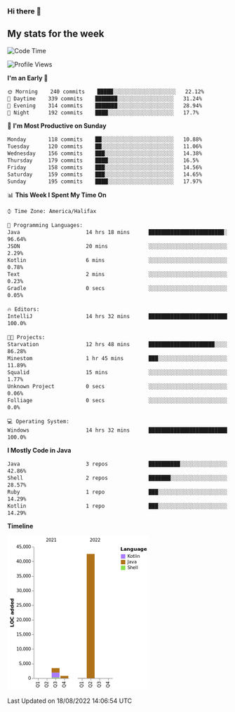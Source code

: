### Hi there 👋

## My stats for the week
<!--START_SECTION:waka-->
![Code Time](http://img.shields.io/badge/Code%20Time-379%20hrs%207%20mins-blue)

![Profile Views](http://img.shields.io/badge/Profile%20Views-0-blue)

**I'm an Early 🐤** 

```text
🌞 Morning    240 commits    █████░░░░░░░░░░░░░░░░░░░░   22.12% 
🌆 Daytime    339 commits    ███████░░░░░░░░░░░░░░░░░░   31.24% 
🌃 Evening    314 commits    ███████░░░░░░░░░░░░░░░░░░   28.94% 
🌙 Night      192 commits    ████░░░░░░░░░░░░░░░░░░░░░   17.7%

```
📅 **I'm Most Productive on Sunday** 

```text
Monday       118 commits    ██░░░░░░░░░░░░░░░░░░░░░░░   10.88% 
Tuesday      120 commits    ██░░░░░░░░░░░░░░░░░░░░░░░   11.06% 
Wednesday    156 commits    ███░░░░░░░░░░░░░░░░░░░░░░   14.38% 
Thursday     179 commits    ████░░░░░░░░░░░░░░░░░░░░░   16.5% 
Friday       158 commits    ███░░░░░░░░░░░░░░░░░░░░░░   14.56% 
Saturday     159 commits    ███░░░░░░░░░░░░░░░░░░░░░░   14.65% 
Sunday       195 commits    ████░░░░░░░░░░░░░░░░░░░░░   17.97%

```


📊 **This Week I Spent My Time On** 

```text
⌚︎ Time Zone: America/Halifax

💬 Programming Languages: 
Java                     14 hrs 18 mins      ████████████████████████░   96.64% 
JSON                     20 mins             ░░░░░░░░░░░░░░░░░░░░░░░░░   2.29% 
Kotlin                   6 mins              ░░░░░░░░░░░░░░░░░░░░░░░░░   0.78% 
Text                     2 mins              ░░░░░░░░░░░░░░░░░░░░░░░░░   0.23% 
Gradle                   0 secs              ░░░░░░░░░░░░░░░░░░░░░░░░░   0.05%

🔥 Editors: 
IntelliJ                 14 hrs 32 mins      █████████████████████████   100.0%

🐱‍💻 Projects: 
Starvation               12 hrs 48 mins      █████████████████████░░░░   86.28% 
Minestom                 1 hr 45 mins        ███░░░░░░░░░░░░░░░░░░░░░░   11.89% 
Squalid                  15 mins             ░░░░░░░░░░░░░░░░░░░░░░░░░   1.77% 
Unknown Project          0 secs              ░░░░░░░░░░░░░░░░░░░░░░░░░   0.06% 
Folliage                 0 secs              ░░░░░░░░░░░░░░░░░░░░░░░░░   0.0%

💻 Operating System: 
Windows                  14 hrs 32 mins      █████████████████████████   100.0%

```

**I Mostly Code in Java** 

```text
Java                     3 repos             ██████████░░░░░░░░░░░░░░░   42.86% 
Shell                    2 repos             ███████░░░░░░░░░░░░░░░░░░   28.57% 
Ruby                     1 repo              ███░░░░░░░░░░░░░░░░░░░░░░   14.29% 
Kotlin                   1 repo              ███░░░░░░░░░░░░░░░░░░░░░░   14.29%

```


**Timeline**

![Chart not found](https://raw.githubusercontent.com/lyndseyy/lyndseyy/main/charts/bar_graph.png) 


 Last Updated on 18/08/2022 14:06:54 UTC
<!--END_SECTION:waka-->